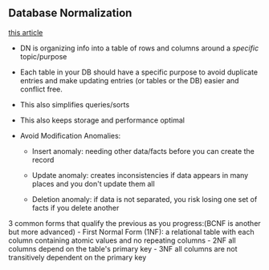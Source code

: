 ## Database Normalization

[this article](https://www.essentialsql.com/get-ready-to-learn-sql-database-normalization-explained-in-simple-english/)

+ DN is organizing info into a table of rows and columns around a *specific* topic/purpose

+ Each table in your DB should have a specific purpose to avoid duplicate entries and make updating entries (or tables or the DB) easier and conflict free.

+ This also simplifies queries/sorts

+ This also keeps storage and performance optimal

+ Avoid Modification Anomalies:
    - Insert anomaly:  needing other data/facts before you can create the record

    - Update anomaly: creates inconsistencies if data appears in many places and you don't update them all

    - Deletion anomaly: if data is not separated, you risk losing one set of facts if you delete another

3 common forms that qualify the previous as you progress:(BCNF is another but more advanced)
    - First Normal Form (1NF): a relational table with each column containing atomic values and no repeating columns
    - 2NF all columns depend on the table's primary key
    - 3NF all columns are not transitively dependent on the primary key